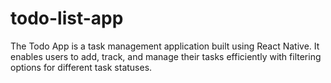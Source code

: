 # todo-list-app
The Todo App is a task management application built using React Native. It enables users to add, track, and manage their tasks efficiently with filtering options for different task statuses.
